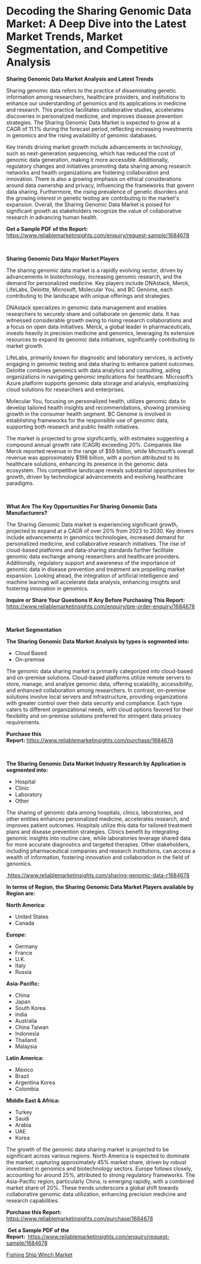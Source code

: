 <p><h1>Decoding the Sharing Genomic Data Market: A Deep Dive into the Latest Market Trends, Market Segmentation, and Competitive Analysis</h1></p><p><strong>Sharing Genomic Data Market Analysis and Latest Trends</strong></p>
<p><p>Sharing genomic data refers to the practice of disseminating genetic information among researchers, healthcare providers, and institutions to enhance our understanding of genomics and its applications in medicine and research. This practice facilitates collaborative studies, accelerates discoveries in personalized medicine, and improves disease prevention strategies. The Sharing Genomic Data Market is expected to grow at a CAGR of 11.1% during the forecast period, reflecting increasing investments in genomics and the rising availability of genomic databases. </p><p>Key trends driving market growth include advancements in technology, such as next-generation sequencing, which has reduced the cost of genomic data generation, making it more accessible. Additionally, regulatory changes and initiatives promoting data sharing among research networks and health organizations are fostering collaboration and innovation. There is also a growing emphasis on ethical considerations around data ownership and privacy, influencing the frameworks that govern data sharing. Furthermore, the rising prevalence of genetic disorders and the growing interest in genetic testing are contributing to the market's expansion. Overall, the Sharing Genomic Data Market is poised for significant growth as stakeholders recognize the value of collaborative research in advancing human health.</p></p>
<p><strong>Get a Sample PDF of the Report:&nbsp;</strong> <a href="https://www.reliablemarketinsights.com/enquiry/request-sample/1684678?utm_campaign=2214&utm_medium=2&utm_source=Github&utm_content=ia&utm_term=26032025&utm_id=sharing-genomic-data">https://www.reliablemarketinsights.com/enquiry/request-sample/1684678</a></p>
<p>&nbsp;</p>
<p><strong>Sharing Genomic Data Major Market Players</strong></p>
<p><p>The sharing genomic data market is a rapidly evolving sector, driven by advancements in biotechnology, increasing genomic research, and the demand for personalized medicine. Key players include DNAstack, Merck, LifeLabs, Deloitte, Microsoft, Molecular You, and BC Genome, each contributing to the landscape with unique offerings and strategies.</p><p>DNAstack specializes in genomic data management and enables researchers to securely share and collaborate on genomic data. It has witnessed considerable growth owing to rising research collaborations and a focus on open data initiatives. Merck, a global leader in pharmaceuticals, invests heavily in precision medicine and genomics, leveraging its extensive resources to expand its genomic data initiatives, significantly contributing to market growth.</p><p>LifeLabs, primarily known for diagnostic and laboratory services, is actively engaging in genomic testing and data sharing to enhance patient outcomes. Deloitte combines genomics with data analytics and consulting, aiding organizations in navigating genomic implications for healthcare. Microsoft’s Azure platform supports genomic data storage and analysis, emphasizing cloud solutions for researchers and enterprises.</p><p>Molecular You, focusing on personalized health, utilizes genomic data to develop tailored health insights and recommendations, showing promising growth in the consumer health segment. BC Genome is involved in establishing frameworks for the responsible use of genomic data, supporting both research and public health initiatives.</p><p>The market is projected to grow significantly, with estimates suggesting a compound annual growth rate (CAGR) exceeding 20%. Companies like Merck reported revenue in the range of $59 billion, while Microsoft’s overall revenue was approximately $198 billion, with a portion attributed to its healthcare solutions, enhancing its presence in the genomic data ecosystem. This competitive landscape reveals substantial opportunities for growth, driven by technological advancements and evolving healthcare paradigms.</p></p>
<p>&nbsp;</p>
<p><strong>What Are The Key Opportunities For Sharing Genomic Data Manufacturers?</strong></p>
<p><p>The Sharing Genomic Data market is experiencing significant growth, projected to expand at a CAGR of over 20% from 2023 to 2030. Key drivers include advancements in genomics technologies, increased demand for personalized medicine, and collaborative research initiatives. The rise of cloud-based platforms and data-sharing standards further facilitate genomic data exchange among researchers and healthcare providers. Additionally, regulatory support and awareness of the importance of genomic data in disease prevention and treatment are propelling market expansion. Looking ahead, the integration of artificial intelligence and machine learning will accelerate data analysis, enhancing insights and fostering innovation in genomics.</p></p>
<p><strong>Inquire or Share Your Questions If Any Before Purchasing This Report:</strong> <a href="https://www.reliablemarketinsights.com/enquiry/pre-order-enquiry/1684678?utm_campaign=2214&utm_medium=2&utm_source=Github&utm_content=ia&utm_term=26032025&utm_id=sharing-genomic-data">https://www.reliablemarketinsights.com/enquiry/pre-order-enquiry/1684678</a></p>
<p>&nbsp;</p>
<p><strong>Market Segmentation</strong></p>
<p><strong>The Sharing Genomic Data Market Analysis by types is segmented into:</strong></p>
<p><ul><li>Cloud Based</li><li>On-premise</li></ul></p>
<p><p>The genomic data sharing market is primarily categorized into cloud-based and on-premise solutions. Cloud-based platforms utilize remote servers to store, manage, and analyze genomic data, offering scalability, accessibility, and enhanced collaboration among researchers. In contrast, on-premise solutions involve local servers and infrastructure, providing organizations with greater control over their data security and compliance. Each type caters to different organizational needs, with cloud options favored for their flexibility and on-premise solutions preferred for stringent data privacy requirements.</p></p>
<p><strong>Purchase this Report:&nbsp;</strong><a href="https://www.reliablemarketinsights.com/purchase/1684678?utm_campaign=2214&utm_medium=2&utm_source=Github&utm_content=ia&utm_term=26032025&utm_id=sharing-genomic-data">https://www.reliablemarketinsights.com/purchase/1684678</a></p>
<p>&nbsp;</p>
<p><strong>The Sharing Genomic Data Market Industry Research by Application is segmented into:</strong></p>
<p><ul><li>Hospital</li><li>Clinic</li><li>Laboratory</li><li>Other</li></ul></p>
<p><p>The sharing of genomic data among hospitals, clinics, laboratories, and other entities enhances personalized medicine, accelerates research, and improves patient outcomes. Hospitals utilize this data for tailored treatment plans and disease prevention strategies. Clinics benefit by integrating genomic insights into routine care, while laboratories leverage shared data for more accurate diagnostics and targeted therapies. Other stakeholders, including pharmaceutical companies and research institutions, can access a wealth of information, fostering innovation and collaboration in the field of genomics.</p></p>
<p><a href="https://www.reliablemarketinsights.com/sharing-genomic-data-r1684678?utm_campaign=2214&utm_medium=2&utm_source=Github&utm_content=ia&utm_term=26032025&utm_id=sharing-genomic-data">&nbsp;https://www.reliablemarketinsights.com/sharing-genomic-data-r1684678</a></p>
<p><strong>In terms of Region, the Sharing Genomic Data Market Players available by Region are:</strong></p>
<p>
    <p> <strong> North America: </strong>
        <ul>
            <li>United States</li>
            <li>Canada</li>
        </ul>
        </p> 
    <p> <strong> Europe: </strong>
        <ul>
            <li>Germany</li>
            <li>France</li>
            <li>U.K.</li>
            <li>Italy</li>
            <li>Russia</li>
        </ul>
        </p> 
    <p> <strong> Asia-Pacific: </strong>
        <ul>
            <li>China</li>
            <li>Japan</li>
            <li>South Korea</li>
            <li>India</li>
            <li>Australia</li>
            <li>China Taiwan</li>
            <li>Indonesia</li>
            <li>Thailand</li>
            <li>Malaysia</li>
        </ul>
        </p> 
    <p> <strong> Latin America: </strong>
        <ul>
            <li>Mexico</li>
            <li>Brazil</li>
            <li>Argentina Korea</li>
            <li>Colombia</li>
        </ul>
        </p> 
    <p> <strong> Middle East & Africa: </strong>
        <ul>
            <li>Turkey</li>
            <li>Saudi</li>
            <li>Arabia</li>
            <li>UAE</li>
            <li>Korea</li>
        </ul>
    </p>
    </p>
<p><p>The growth of the genomic data sharing market is projected to be significant across various regions. North America is expected to dominate the market, capturing approximately 45% market share, driven by robust investment in genomics and biotechnology sectors. Europe follows closely, accounting for around 25%, attributed to strong regulatory frameworks. The Asia-Pacific region, particularly China, is emerging rapidly, with a combined market share of 20%. These trends underscore a global shift towards collaborative genomic data utilization, enhancing precision medicine and research capabilities.</p></p>
<p><strong>Purchase this Report: </strong><a href="https://www.reliablemarketinsights.com/purchase/1684678?utm_campaign=2214&utm_medium=2&utm_source=Github&utm_content=ia&utm_term=26032025&utm_id=sharing-genomic-data">https://www.reliablemarketinsights.com/purchase/1684678</a></p>
<p>&nbsp;<strong>Get a Sample PDF of the Report:&nbsp;&nbsp;</strong><a href="https://www.reliablemarketinsights.com/enquiry/request-sample/1684678?utm_campaign=2214&utm_medium=2&utm_source=Github&utm_content=ia&utm_term=26032025&utm_id=sharing-genomic-data">https://www.reliablemarketinsights.com/enquiry/request-sample/1684678</a></p>
<p><strong></strong></p>
<p><p><a href="https://github.com/mcfred89/Market-Research-Report-List-1/blob/main/fishing-ship-winch-market.md?utm_campaign=2214&utm_medium=2&utm_source=Github&utm_content=ia&utm_term=26032025&utm_id=sharing-genomic-data">Fishing Ship Winch Market</a></p></p>